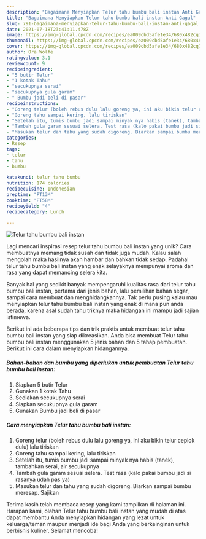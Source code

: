 ```yaml
---
description: "Bagaimana Menyiapkan Telur tahu bumbu bali instan Anti Gagal"
title: "Bagaimana Menyiapkan Telur tahu bumbu bali instan Anti Gagal"
slug: 791-bagaimana-menyiapkan-telur-tahu-bumbu-bali-instan-anti-gagal
date: 2021-07-18T23:41:11.478Z
image: https://img-global.cpcdn.com/recipes/ea009cbd5afe1e34/680x482cq70/telur-tahu-bumbu-bali-instan-foto-resep-utama.jpg
thumbnail: https://img-global.cpcdn.com/recipes/ea009cbd5afe1e34/680x482cq70/telur-tahu-bumbu-bali-instan-foto-resep-utama.jpg
cover: https://img-global.cpcdn.com/recipes/ea009cbd5afe1e34/680x482cq70/telur-tahu-bumbu-bali-instan-foto-resep-utama.jpg
author: Ora Wolfe
ratingvalue: 3.1
reviewcount: 9
recipeingredient:
- "5 butir Telur"
- "1 kotak Tahu"
- "secukupnya serai"
- "secukupnya gula garam"
- " Bumbu jadi beli di pasar"
recipeinstructions:
- "Goreng telur (boleh rebus dulu lalu goreng ya, ini aku bikin telur ceplok dulu) lalu tiriskan"
- "Goreng tahu sampai kering, lalu tiriskan"
- "Setelah itu, tumis bumbu jadi sampai minyak nya habis (tanek), tambahkan serai, air secukupnya"
- "Tambah gula garam sesuai selera. Test rasa (kalo pakai bumbu jadi si rasanya udah pas ya)"
- "Masukan telur dan tahu yang sudah digoreng. Biarkan sampai bumbu meresap. Sajikan"
categories:
- Resep
tags:
- telur
- tahu
- bumbu

katakunci: telur tahu bumbu 
nutrition: 174 calories
recipecuisine: Indonesian
preptime: "PT13M"
cooktime: "PT58M"
recipeyield: "4"
recipecategory: Lunch

---
```



![Telur tahu bumbu bali instan](https://img-global.cpcdn.com/recipes/ea009cbd5afe1e34/680x482cq70/telur-tahu-bumbu-bali-instan-foto-resep-utama.jpg)

Lagi mencari inspirasi resep telur tahu bumbu bali instan yang unik? Cara membuatnya memang tidak susah dan tidak juga mudah. Kalau salah mengolah maka hasilnya akan hambar dan bahkan tidak sedap. Padahal telur tahu bumbu bali instan yang enak selayaknya mempunyai aroma dan rasa yang dapat memancing selera kita.

Banyak hal yang sedikit banyak mempengaruhi kualitas rasa dari telur tahu bumbu bali instan, pertama dari jenis bahan, lalu pemilihan bahan segar, sampai cara membuat dan menghidangkannya. Tak perlu pusing kalau mau menyiapkan telur tahu bumbu bali instan yang enak di mana pun anda berada, karena asal sudah tahu triknya maka hidangan ini mampu jadi sajian istimewa.




Berikut ini ada beberapa tips dan trik praktis untuk membuat telur tahu bumbu bali instan yang siap dikreasikan. Anda bisa membuat Telur tahu bumbu bali instan menggunakan 5 jenis bahan dan 5 tahap pembuatan. Berikut ini cara dalam menyiapkan hidangannya.

<!--inarticleads1-->

##### Bahan-bahan dan bumbu yang diperlukan untuk pembuatan Telur tahu bumbu bali instan:

1. Siapkan 5 butir Telur
1. Gunakan 1 kotak Tahu
1. Sediakan secukupnya serai
1. Siapkan secukupnya gula garam
1. Gunakan  Bumbu jadi beli di pasar




<!--inarticleads2-->

##### Cara menyiapkan Telur tahu bumbu bali instan:

1. Goreng telur (boleh rebus dulu lalu goreng ya, ini aku bikin telur ceplok dulu) lalu tiriskan
1. Goreng tahu sampai kering, lalu tiriskan
1. Setelah itu, tumis bumbu jadi sampai minyak nya habis (tanek), tambahkan serai, air secukupnya
1. Tambah gula garam sesuai selera. Test rasa (kalo pakai bumbu jadi si rasanya udah pas ya)
1. Masukan telur dan tahu yang sudah digoreng. Biarkan sampai bumbu meresap. Sajikan




Terima kasih telah membaca resep yang kami tampilkan di halaman ini. Harapan kami, olahan Telur tahu bumbu bali instan yang mudah di atas dapat membantu Anda menyiapkan hidangan yang lezat untuk keluarga/teman maupun menjadi ide bagi Anda yang berkeinginan untuk berbisnis kuliner. Selamat mencoba!
